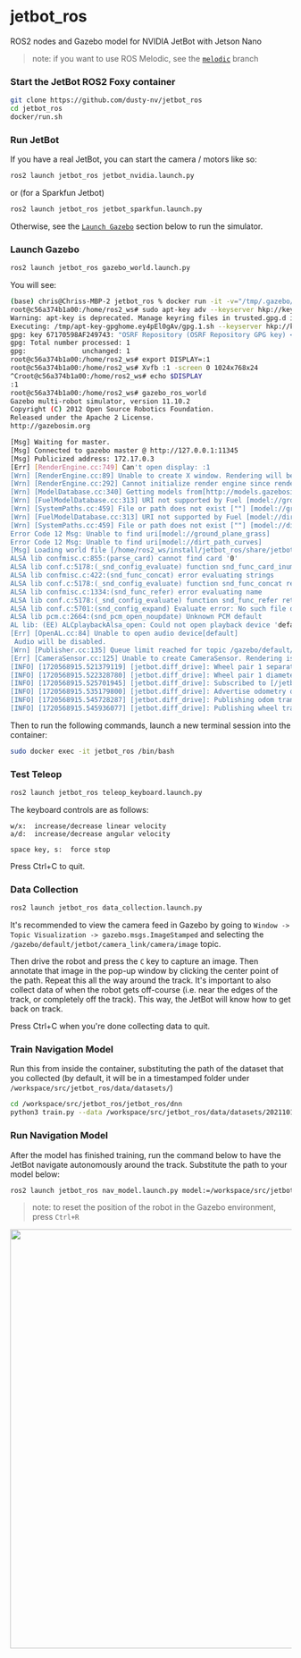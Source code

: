 # jetbot_ros
ROS2 nodes and Gazebo model for NVIDIA JetBot with Jetson Nano

> note:  if you want to use ROS Melodic, see the [`melodic`](https://github.com/dusty-nv/jetbot_ros/tree/melodic) branch

### Start the JetBot ROS2 Foxy container

``` bash
git clone https://github.com/dusty-nv/jetbot_ros
cd jetbot_ros
docker/run.sh
```
 
### Run JetBot

If you have a real JetBot, you can start the camera / motors like so:

``` bash
ros2 launch jetbot_ros jetbot_nvidia.launch.py
```

or (for a Sparkfun Jetbot)
``` bash
ros2 launch jetbot_ros jetbot_sparkfun.launch.py
```

Otherwise, see the [`Launch Gazebo`](#launch-gazebo) section below to run the simulator.

### Launch Gazebo

``` bash
ros2 launch jetbot_ros gazebo_world.launch.py
```

You will see:
```bash
(base) chris@Chriss-MBP-2 jetbot_ros % docker run -it -v="/tmp/.gazebo/:/root/.gazebo/"  --env DISPLAY=host.docker.internal:0 --env QT_X11_NO_MITSHM=1  --volume /tmp/.X11-unix:/tmp/.X11-unix --name=humbl2 jetbot_foxy_ros_cpu:v3.5.0
root@c56a374b1a00:/home/ros2_ws# sudo apt-key adv --keyserver hkp://keyserver.ubuntu.com:80 --recv-keys 67170598AF249743
Warning: apt-key is deprecated. Manage keyring files in trusted.gpg.d instead (see apt-key(8)).
Executing: /tmp/apt-key-gpghome.ey4pEl0gAv/gpg.1.sh --keyserver hkp://keyserver.ubuntu.com:80 --recv-keys 67170598AF249743
gpg: key 67170598AF249743: "OSRF Repository (OSRF Repository GPG key) <osrfbuild@osrfoundation.org>" not changed
gpg: Total number processed: 1
gpg:              unchanged: 1
root@c56a374b1a00:/home/ros2_ws# export DISPLAY=:1
root@c56a374b1a00:/home/ros2_ws# Xvfb :1 -screen 0 1024x768x24
^Croot@c56a374b1a00:/home/ros2_ws# echo $DISPLAY
:1
root@c56a374b1a00:/home/ros2_ws# gazebo_ros_world 
Gazebo multi-robot simulator, version 11.10.2
Copyright (C) 2012 Open Source Robotics Foundation.
Released under the Apache 2 License.
http://gazebosim.org

[Msg] Waiting for master.
[Msg] Connected to gazebo master @ http://127.0.0.1:11345
[Msg] Publicized address: 172.17.0.3
[Err] [RenderEngine.cc:749] Can't open display: :1
[Wrn] [RenderEngine.cc:89] Unable to create X window. Rendering will be disabled
[Wrn] [RenderEngine.cc:292] Cannot initialize render engine since render path type is NONE. Ignore this warning ifrendering has been turned off on purpose.
[Wrn] [ModelDatabase.cc:340] Getting models from[http://models.gazebosim.org/]. This may take a few seconds.
[Wrn] [FuelModelDatabase.cc:313] URI not supported by Fuel [model://ground_plane_grass]
[Wrn] [SystemPaths.cc:459] File or path does not exist [""] [model://ground_plane_grass]
[Wrn] [FuelModelDatabase.cc:313] URI not supported by Fuel [model://dirt_path_curves]
[Wrn] [SystemPaths.cc:459] File or path does not exist [""] [model://dirt_path_curves]
Error Code 12 Msg: Unable to find uri[model://ground_plane_grass]
Error Code 12 Msg: Unable to find uri[model://dirt_path_curves]
[Msg] Loading world file [/home/ros2_ws/install/jetbot_ros/share/jetbot_ros/worlds/dirt_path_curves.world]
ALSA lib confmisc.c:855:(parse_card) cannot find card '0'
ALSA lib conf.c:5178:(_snd_config_evaluate) function snd_func_card_inum returned error: No such file or directory
ALSA lib confmisc.c:422:(snd_func_concat) error evaluating strings
ALSA lib conf.c:5178:(_snd_config_evaluate) function snd_func_concat returned error: No such file or directory
ALSA lib confmisc.c:1334:(snd_func_refer) error evaluating name
ALSA lib conf.c:5178:(_snd_config_evaluate) function snd_func_refer returned error: No such file or directory
ALSA lib conf.c:5701:(snd_config_expand) Evaluate error: No such file or directory
ALSA lib pcm.c:2664:(snd_pcm_open_noupdate) Unknown PCM default
AL lib: (EE) ALCplaybackAlsa_open: Could not open playback device 'default': No such file or directory
[Err] [OpenAL.cc:84] Unable to open audio device[default]
 Audio will be disabled.
[Wrn] [Publisher.cc:135] Queue limit reached for topic /gazebo/default/physics/contacts, deleting message. This warning is printed only once.
[Err] [CameraSensor.cc:125] Unable to create CameraSensor. Rendering is disabled.
[INFO] [1720568915.521379119] [jetbot.diff_drive]: Wheel pair 1 separation set to [0.200000m]
[INFO] [1720568915.522328780] [jetbot.diff_drive]: Wheel pair 1 diameter set to [0.200000m]
[INFO] [1720568915.525701945] [jetbot.diff_drive]: Subscribed to [/jetbot/cmd_vel]
[INFO] [1720568915.535179800] [jetbot.diff_drive]: Advertise odometry on [/jetbot/odom]
[INFO] [1720568915.545728287] [jetbot.diff_drive]: Publishing odom transforms between [odom] and [chassis]
[INFO] [1720568915.545936077] [jetbot.diff_drive]: Publishing wheel transforms between [chassis], [left_wheel_hinge] and [right_wheel_hinge]
```


Then to run the following commands, launch a new terminal session into the container:

``` bash
sudo docker exec -it jetbot_ros /bin/bash
```

### Test Teleop

``` bash
ros2 launch jetbot_ros teleop_keyboard.launch.py
```

The keyboard controls are as follows:

```
w/x:  increase/decrease linear velocity
a/d:  increase/decrease angular velocity

space key, s:  force stop
```

Press Ctrl+C to quit.

### Data Collection

``` bash
ros2 launch jetbot_ros data_collection.launch.py
```

It's recommended to view the camera feed in Gazebo by going to `Window -> Topic Visualization -> gazebo.msgs.ImageStamped` and selecting the `/gazebo/default/jetbot/camera_link/camera/image` topic.

Then drive the robot and press the `C` key to capture an image.  Then annotate that image in the pop-up window by clicking the center point of the path.  Repeat this all the way around the track.  It's important to also collect data of when the robot gets off-course (i.e. near the edges of the track, or completely off the track).  This way, the JetBot will know how to get back on track.

Press Ctrl+C when you're done collecting data to quit.

### Train Navigation Model

Run this from inside the container, substituting the path of the dataset that you collected (by default, it will be in a timestamped folder under `/workspace/src/jetbot_ros/data/datasets/`)

``` bash
cd /workspace/src/jetbot_ros/jetbot_ros/dnn
python3 train.py --data /workspace/src/jetbot_ros/data/datasets/20211018-160950/
```

### Run Navigation Model

After the model has finished training, run the command below to have the JetBot navigate autonomously around the track.  Substitute the path to your model below:

``` bash
ros2 launch jetbot_ros nav_model.launch.py model:=/workspace/src/jetbot_ros/data/models/202106282129/model_best.pth
```

> note:  to reset the position of the robot in the Gazebo environment, press `Ctrl+R`

<a href="https://youtu.be/gok9pvUzZeY" target="_blank"><img src=https://github.com/dusty-nv/jetbot_ros/raw/dev/docs/images/jetbot_gazebo_sim_video.jpg width="750"></a>

